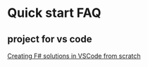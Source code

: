 # Quick start FAQ

## project for vs code

[Creating F# solutions in VSCode from scratch](https://atlemann.github.io/fsharp/2018/02/28/fsharp-solutions-from-scratch.html)